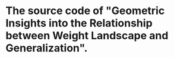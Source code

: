 # The source code of "Geometric Insights into the Relationship between Weight Landscape and Generalization".

